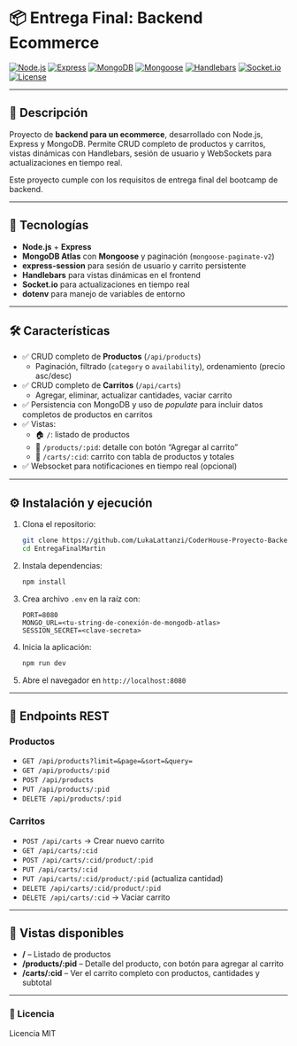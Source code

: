 # 📦 Entrega Final: Backend Ecommerce

[![Node.js](https://img.shields.io/badge/Node.js-18.x-green.svg)](https://nodejs.org/)
[![Express](https://img.shields.io/badge/Express-5.x-brightgreen.svg)](https://expressjs.com/)
[![MongoDB](https://img.shields.io/badge/MongoDB-Atlas-blue.svg)](https://www.mongodb.com/)
[![Mongoose](https://img.shields.io/badge/Mongoose-6.x-red.svg)](https://mongoosejs.com/)
[![Handlebars](https://img.shields.io/badge/Handlebars-Express-orange.svg)](https://handlebarsjs.com/)
[![Socket.io](https://img.shields.io/badge/Socket.io-4.x-blue.svg)](https://socket.io/)
[![License](https://img.shields.io/badge/License-MIT-lightgrey.svg)]()

---

## 📘 Descripción

Proyecto de **backend para un ecommerce**, desarrollado con Node.js, Express y MongoDB. Permite CRUD completo de productos y carritos, vistas dinámicas con Handlebars, sesión de usuario y WebSockets para actualizaciones en tiempo real.

Este proyecto cumple con los requisitos de entrega final del bootcamp de backend.

---

## 🚀 Tecnologías

- **Node.js** + **Express**
- **MongoDB Atlas** con **Mongoose** y paginación (`mongoose-paginate-v2`)
- **express-session** para sesión de usuario y carrito persistente
- **Handlebars** para vistas dinámicas en el frontend
- **Socket.io** para actualizaciones en tiempo real
- **dotenv** para manejo de variables de entorno

---

## 🛠 Características

- ✅ CRUD completo de **Productos** (`/api/products`)
  - Paginación, filtrado (`category` o `availability`), ordenamiento (precio asc/desc)
- ✅ CRUD completo de **Carritos** (`/api/carts`)
  - Agregar, eliminar, actualizar cantidades, vaciar carrito
- ✅ Persistencia con MongoDB y uso de _populate_ para incluir datos completos de productos en carritos
- ✅ Vistas:
  - 🏠 `/`: listado de productos
  - 📄 `/products/:pid`: detalle con botón “Agregar al carrito”
  - 🛒 `/carts/:cid`: carrito con tabla de productos y totales
- ✅ Websocket para notificaciones en tiempo real (opcional)

---

## ⚙️ Instalación y ejecución

1. Clona el repositorio:
   ```bash
   git clone https://github.com/LukaLattanzi/CoderHouse-Proyecto-Backend-II
   cd EntregaFinalMartin
   ```
2. Instala dependencias:
   ```bash
   npm install
   ```
3. Crea archivo `.env` en la raíz con:
   ```
   PORT=8080
   MONGO_URL=<tu-string-de-conexión-de-mongodb-atlas>
   SESSION_SECRET=<clave-secreta>
   ```
4. Inicia la aplicación:
   ```bash
   npm run dev
   ```
5. Abre el navegador en `http://localhost:8080`

---

## 🔧 Endpoints REST

### Productos

- `GET /api/products?limit=&page=&sort=&query=`
- `GET /api/products/:pid`
- `POST /api/products`
- `PUT /api/products/:pid`
- `DELETE /api/products/:pid`

### Carritos

- `POST /api/carts` → Crear nuevo carrito
- `GET /api/carts/:cid`
- `POST /api/carts/:cid/product/:pid`
- `PUT /api/carts/:cid`
- `PUT /api/carts/:cid/product/:pid` (actualiza cantidad)
- `DELETE /api/carts/:cid/product/:pid`
- `DELETE /api/carts/:cid` → Vaciar carrito

---

## 🧪 Vistas disponibles

- **/** – Listado de productos
- **/products/:pid** – Detalle del producto, con botón para agregar al carrito
- **/carts/:cid** – Ver el carrito completo con productos, cantidades y subtotal

---

### 🧾 Licencia

Licencia MIT
